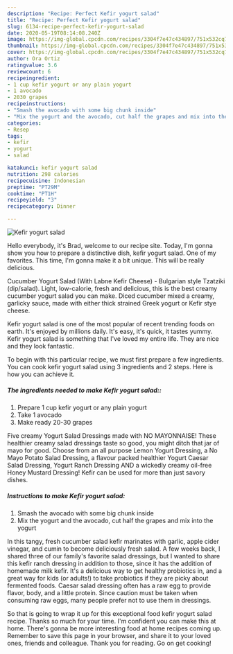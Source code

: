 ```yaml
---
description: "Recipe: Perfect Kefir yogurt salad"
title: "Recipe: Perfect Kefir yogurt salad"
slug: 6134-recipe-perfect-kefir-yogurt-salad
date: 2020-05-19T08:14:08.240Z
image: https://img-global.cpcdn.com/recipes/3304f7e47c434897/751x532cq70/kefir-yogurt-salad-recipe-main-photo.jpg
thumbnail: https://img-global.cpcdn.com/recipes/3304f7e47c434897/751x532cq70/kefir-yogurt-salad-recipe-main-photo.jpg
cover: https://img-global.cpcdn.com/recipes/3304f7e47c434897/751x532cq70/kefir-yogurt-salad-recipe-main-photo.jpg
author: Ora Ortiz
ratingvalue: 3.6
reviewcount: 6
recipeingredient:
- 1 cup kefir yogurt or any plain yogurt
- 1 avocado
- 2030 grapes
recipeinstructions:
- "Smash the avocado with some big chunk inside"
- "Mix the yogurt and the avocado, cut half the grapes and mix into the yogurt"
categories:
- Resep
tags:
- kefir
- yogurt
- salad

katakunci: kefir yogurt salad
nutrition: 298 calories
recipecuisine: Indonesian
preptime: "PT29M"
cooktime: "PT1H"
recipeyield: "3"
recipecategory: Dinner

---
```



![Kefir yogurt salad](https://img-global.cpcdn.com/recipes/3304f7e47c434897/751x532cq70/kefir-yogurt-salad-recipe-main-photo.jpg)

Hello everybody, it's Brad, welcome to our recipe site. Today, I'm gonna show you how to prepare a distinctive dish, kefir yogurt salad. One of my favorites. This time, I'm gonna make it a bit unique. This will be really delicious.

Cucumber Yogurt Salad (With Labne Kefir Cheese) - Bulgarian style Tzatziki (dip/salad). Light, low-calorie, fresh and delicious, this is the best creamy cucumber yogurt salad you can make. Diced cucumber mixed a creamy, garlicky sauce, made with either thick strained Greek yogurt or Kefir stye cheese.

Kefir yogurt salad is one of the most popular of recent trending foods on earth. It's enjoyed by millions daily. It's easy, it's quick, it tastes yummy. Kefir yogurt salad is something that I've loved my entire life. They are nice and they look fantastic.


To begin with this particular recipe, we must first prepare a few ingredients. You can cook kefir yogurt salad using 3 ingredients and 2 steps. Here is how you can achieve it.

##### The ingredients needed to make Kefir yogurt salad::

1. Prepare 1 cup kefir yogurt or any plain yogurt
1. Take 1 avocado
1. Make ready 20-30 grapes


Five creamy Yogurt Salad Dressings made with NO MAYONNAISE! These healthier creamy salad dressings taste so good, you might ditch that jar of mayo for good. Choose from an all purpose Lemon Yogurt Dressing, a No Mayo Potato Salad Dressing, a flavour packed healthier Yogurt Caesar Salad Dressing, Yogurt Ranch Dressing AND a wickedly creamy oil-free Honey Mustard Dressing! Kefir can be used for more than just savory dishes. 

##### Instructions to make Kefir yogurt salad:

1. Smash the avocado with some big chunk inside
1. Mix the yogurt and the avocado, cut half the grapes and mix into the yogurt


In this tangy, fresh cucumber salad kefir marinates with garlic, apple cider vinegar, and cumin to become deliciously fresh salad. A few weeks back, I shared three of our family&#39;s favorite salad dressings, but I wanted to share this kefir ranch dressing in addition to those, since it has the addition of homemade milk kefir. It&#39;s a delicious way to get healthy probiotics in, and a great way for kids (or adults!) to take probiotics if they are picky about fermented foods. Caesar salad dressing often has a raw egg to provide flavor, body, and a little protein. Since caution must be taken when consuming raw eggs, many people prefer not to use them in dressings. 

So that is going to wrap it up for this exceptional food kefir yogurt salad recipe. Thanks so much for your time. I'm confident you can make this at home. There's gonna be more interesting food at home recipes coming up. Remember to save this page in your browser, and share it to your loved ones, friends and colleague. Thank you for reading. Go on get cooking!
